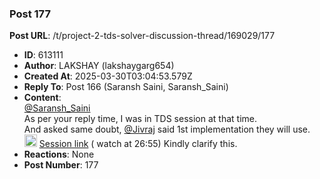 ### Post 177
**Post URL**: /t/project-2-tds-solver-discussion-thread/169029/177
- **ID**: 613111
- **Author**: LAKSHAY (lakshaygarg654)
- **Created At**: 2025-03-30T03:04:53.579Z
- **Reply To**: Post 166 (Saransh Saini, Saransh_Saini)
- **Content**:  
  <a class="mention" href="/u/saransh_saini">@Saransh_Saini</a><br>
As per your reply time, I was in TDS session at that time.<br>
And asked same doubt, <a class="mention" href="/u/jivraj">@Jivraj</a> said 1st implementation they will use. <img src="https://emoji.discourse-cdn.com/google/sweat_smile.png?v=14" title=":sweat_smile:" class="emoji" alt=":sweat_smile:" loading="lazy" width="20" height="20">
<a href="https://drive.google.com/file/d/1ftan66I-2BlfDzVkOfdQcyeTwEXZM8wD/view?usp=drivesdk" rel="noopener nofollow ugc">Session link</a> ( watch at 26:55)
Kindly clarify this.
- **Reactions**: None
- **Post Number**: 177

